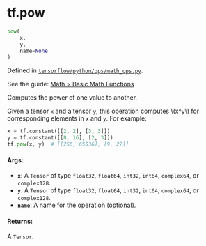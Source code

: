 <div itemscope itemtype="http://developers.google.com/ReferenceObject">
<meta itemprop="name" content="tf.pow" />
</div>

# tf.pow

``` python
pow(
    x,
    y,
    name=None
)
```



Defined in [`tensorflow/python/ops/math_ops.py`](https://www.tensorflow.org/code/tensorflow/python/ops/math_ops.py).

See the guide: [Math > Basic Math Functions](../../../api_guides/python/math_ops.md#Basic_Math_Functions)

Computes the power of one value to another.

Given a tensor `x` and a tensor `y`, this operation computes \\(x^y\\) for
corresponding elements in `x` and `y`. For example:

```python
x = tf.constant([[2, 2], [3, 3]])
y = tf.constant([[8, 16], [2, 3]])
tf.pow(x, y)  # [[256, 65536], [9, 27]]
```

#### Args:

* <b>`x`</b>: A `Tensor` of type `float32`, `float64`, `int32`, `int64`, `complex64`,
   or `complex128`.
* <b>`y`</b>: A `Tensor` of type `float32`, `float64`, `int32`, `int64`, `complex64`,
   or `complex128`.
* <b>`name`</b>: A name for the operation (optional).


#### Returns:

A `Tensor`.